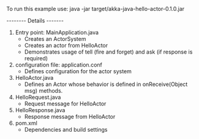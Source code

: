 To run this example use: java -jar target/akka-java-hello-actor-0.1.0.jar


-------- Details -------




1. Entry point: MainApplication.java
	- Creates an ActorSystem
	- Creates an actor from HelloActor
	- Demonstrates usage of tell (fire and forget) and ask (if response is required)
2. configuration file: application.conf
	- Defines configuration for the actor system
3. HelloActor.java
	- Defines an Actor whose behavior is defined in onReceive(Object msg) methods.
4. HelloRequest.java
	- Request message for HelloActor
5. HelloResponse.java
	- Response message from HelloActor
6. pom.xml
	- Dependencies and build settings

